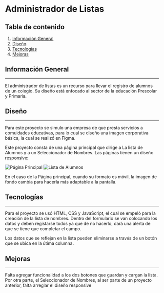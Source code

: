 # Administrador de Listas

## Tabla de contenido

1. [Información General](#info-general)
2. [Diseño](#diseño)
3. [Tecnologías](#tecno)
4. [Mejoras](#mejoras)

## Información General
***
El administrador de listas es un recurso para llevar el registro de alumnos de un colegio. Su diseño está enfocado al sector de la educación Prescolar y Primaria. 

## Diseño
***
Para este proyecto se simulo una empresa de que presta servicios a comuidades educativas, para lo cual se diseño una imagen corporativa básica, la cual se realizó en Figma. 

Este proyecto consta de una página principal que dirige a La lista de Alumnos y a un Seleccionador de Nombres. 
Las páginas tienen un diseño responsive: 

![Página Principal](./Im%C3%A1genes/Responsive%202.png)
![Lista de Alumnos](./Im%C3%A1genes/Responsive.png)

En el caso de la Página principal, cuando su formato es móvil, la imagen de fondo cambia para hacerla más adaptable a la pantalla. 


## Tecnologías
***
Para el proyecto se usó HTML, CSS y JavaScript, el cual se empeló para la creación de la lista de nombres. Dentro del formulario se van colocando los datos y deben registarse todos ya que de no hacerlo, dará una alerta de que se tiene que completar el campo.

Los datos que se reflejan en la lista pueden eliminarse a través de un botón que se ubica en la útima columna. 


## Mejoras
***
Falta agregar funcionalidad a los dos botones que guardan y cargan la lista. Por otra parte, el Seleccionador de Nombres, al ser parte de un proyecto anterior, falta arreglar el diseño responsive


